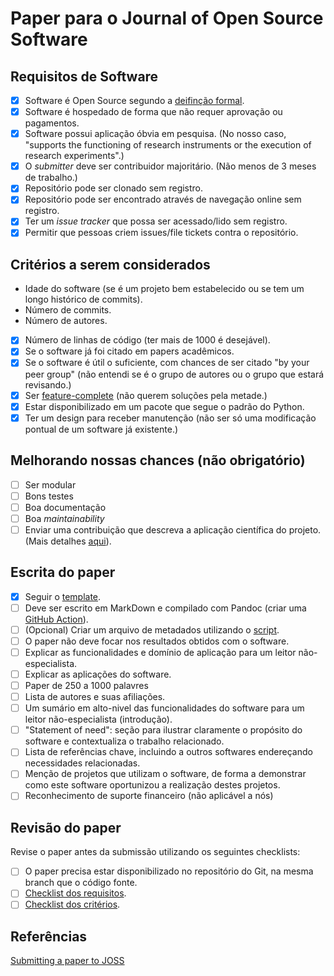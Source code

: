 # Paper para o Journal of Open Source Software

## Requisitos de Software

- [x] Software é Open Source segundo a [deifinção formal](https://opensource.org/osd).
- [x] Software é hospedado de forma que não requer aprovação ou pagamentos.
- [x] Software possui aplicação óbvia em pesquisa. (No nosso caso, "supports the functioning of research instruments or the execution of research experiments".)
- [x] O *submitter* deve ser contribuidor majoritário. (Não menos de 3 meses de trabalho.)
- [x] Repositório pode ser clonado sem registro.
- [x] Repositório pode ser encontrado através de navegação online sem registro.
- [x] Ter um *issue tracker* que possa ser acessado/lido sem registro.
- [x] Permitir que pessoas criem issues/file tickets contra o repositório.

## Critérios a serem considerados

- Idade do software (se é um projeto bem estabelecido ou se tem um longo histórico de commits).
- Número de commits.
- Número de autores.
- [x] Número de linhas de código (ter mais de 1000 é desejável).
- [x] Se o software já foi citado em papers acadêmicos.
- [x] Se o software é útil o suficiente, com chances de ser citado "by your peer group" (não entendi se é o grupo de autores ou o grupo que estará revisando.)
- [x] Ser [feature-complete](https://scrumdictionary.com/term/feature-complete/) (não querem soluções pela metade.)
- [x] Estar disponibilizado em um pacote que segue o padrão do Python.
- [x] Ter um design para receber manutenção (não ser só uma modificação pontual de um software já existente.)

## Melhorando nossas chances (não obrigatório)

- [ ] Ser modular
- [ ] Bons testes
- [ ] Boa documentação
- [ ] Boa *maintainability*
- [ ] Enviar uma contribuição que descreva a aplicação científica do projeto. (Mais detalhes [aqui](https://joss.readthedocs.io/en/latest/submitting.html#co-publication-of-science-methods-and-software)).

## Escrita do paper

- [x] Seguir o [template](https://joss.readthedocs.io/en/latest/submitting.html#example-paper-and-bibliography).
- [ ] Deve ser escrito em MarkDown e compilado com Pandoc (criar uma [GitHub Action](https://joss.readthedocs.io/en/latest/submitting.html#github-action)).
- [ ] (Opcional) Criar um arquivo de metadados utilizando o [script](https://gist.github.com/arfon/478b2ed49e11f984d6fb).
- [ ] O paper não deve focar nos resultados obtidos com o software.
- [ ] Explicar as funcionalidades e domínio de aplicação para um leitor não-especialista.
- [ ] Explicar as aplicações do software.
- [ ] Paper de 250 a 1000 palavres
- [ ] Lista de autores e suas afiliações.
- [ ] Um sumário em alto-nivel das funcionalidades do software para um leitor não-especialista (introdução).
- [ ] "Statement of need": seção para ilustrar claramente o propósito do software e contextualiza o trabalho relacionado.
- [ ] Lista de referências chave, incluindo a outros softwares endereçando necessidades relacionadas.
- [ ] Menção de projetos que utilizam o software, de forma a demonstrar como este software oportunizou a realização destes projetos.
- [ ] Reconhecimento de suporte financeiro (não aplicável a nós)

## Revisão do paper

Revise o paper antes da submissão utilizando os seguintes checklists:

- [ ] O paper precisa estar disponibilizado no repositório do Git, na mesma branch que o código fonte.
- [ ] [Checklist dos requisitos](https://joss.readthedocs.io/en/latest/review_checklist.html).
- [ ] [Checklist dos critérios](https://joss.readthedocs.io/en/latest/review_criteria.html).

## Referências

[Submitting a paper to JOSS](https://joss.readthedocs.io/en/latest/submitting.html)
